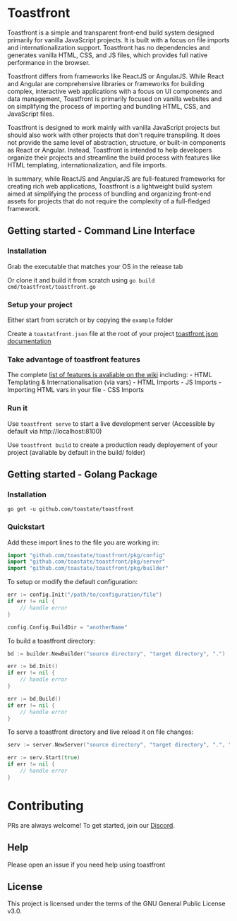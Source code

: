 # Toastfront

Toastfront is a simple and transparent front-end build system designed primarily for vanilla JavaScript projects. It is built with a focus on file imports and internationalization support. Toastfront has no dependencies and generates vanilla HTML, CSS, and JS files, which provides full native performance in the browser.

Toastfront differs from frameworks like ReactJS or AngularJS. While React and Angular are comprehensive libraries or frameworks for building complex, interactive web applications with a focus on UI components and data management, Toastfront is primarily focused on vanilla websites and on simplifying the process of importing and bundling HTML, CSS, and JavaScript files.

Toastfront is designed to work mainly with vanilla JavaScript projects but should also work with other projects that don't require transpiling. It does not provide the same level of abstraction, structure, or built-in components as React or Angular. Instead, Toastfront is intended to help developers organize their projects and streamline the build process with features like HTML templating, internationalization, and file imports.

In summary, while ReactJS and AngularJS are full-featured frameworks for creating rich web applications, Toastfront is a lightweight build system aimed at simplifying the process of bundling and organizing front-end assets for projects that do not require the complexity of a full-fledged framework.

## Getting started - Command Line Interface

### Installation

Grab the executable that matches your OS in the release tab

Or clone it and build it from scratch using `go build cmd/toastfront/toastfront.go`

### Setup your project

Either start from scratch or by copying the `example` folder

Create a `toastatfront.json` file at the root of your project [toastfront.json documentation](https://github.com/toastate/toastfront/wiki/toastfront.json-structure)

### Take advantage of toastfront features

The complete [list of features is avaliable on the wiki](https://github.com/toastate/toastfront/wiki/Toastfront-features) including:
    - HTML Templating & Internationalisation (via vars)
    - HTML Imports
    - JS Imports
        - Importing HTML vars in your file
    - CSS Imports

### Run it

Use `toastfront serve` to start a live development server (Accessible by default via http://localhost:8100)

Use `toastfront build` to create a production ready deployement of your project (avaliable by default in the build/ folder)


## Getting started - Golang Package

### Installation

```
go get -u github.com/toastate/toastfront
```

### Quickstart

Add these import lines to the file you are working in:

```go
import "github.com/toastate/toastfront/pkg/config"
import "github.com/toastate/toastfront/pkg/server"
import "github.com/toastate/toastfront/pkg/builder"
```

To setup or modify the default configuration:
```go
err := config.Init("/path/to/configuration/file")
if err != nil {
    // handle error
}

config.Config.BuildDir = "anotherName"
```

To build a toastfront directory:
```go
bd := builder.NewBuilder("source directory", "target directory", ".")

err := bd.Init()
if err != nil {
    // handle error
}

err := bd.Build()
if err != nil {
    // handle error
}
```

To serve a toastfront directory and live reload it on file changes:
```go
serv := server.NewServer("source directory", "target directory", ".", "8100", "")

err := serv.Start(true)
if err != nil {
    // handle error
}
```

# Contributing

PRs are always welcome! To get started, join our [Discord](https://discord.gg/NC8sgX6E75).

## Help

Please open an issue if you need help using toastfront

## License 

This project is licensed under the terms of the GNU General Public License v3.0.

